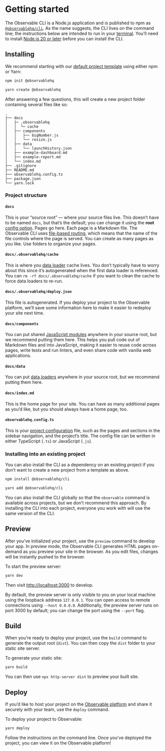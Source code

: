 # Getting started

The Observable CLI is a Node.js application and is published to npm as [`@observablehq/cli`](https://www.npmjs.com/package/@observablehq/cli). As the name suggests, the CLI lives on the command line; the instructions below are intended to run in your [terminal](https://support.apple.com/guide/terminal/open-or-quit-terminal-apd5265185d-f365-44cb-8b09-71a064a42125/mac). You’ll need to install [Node.js 20 or later](https://nodejs.org/) before you can install the CLI.

## Installing

We recommend starting with our [default project template](https://github.com/observablehq/create) using either npm or Yarn:

```sh
npm init @observablehq
```
```sh
yarn create @observablehq
```

After answering a few questions, this will create a new project folder containing several files like so:

```
.
├── docs
│   ├─ .observablehq
│   │  └─ cache
│   ├── components
│   │   ├── bigNumber.js
│   │   └── resize.js
│   ├── data
│   │   └── launchHistory.json
│   ├── example-dashboard.md
│   ├── example-report.md
│   └── index.md
├── .gitignore
├── README.md
├── observablehq.config.ts
├── package.json
└── yarn.lock
```

### Project structure

#### `docs`

This is your “source root” — where your source files live. This doesn’t have to be named `docs`, but that’s the default; you can change it using the **root** [config option](./config). Pages go here. Each page is a Markdown file. The Observable CLI uses [file-based routing](./routing), which means that the name of the file controls where the page is served. You can create as many pages as you like. Use folders to organize your pages.

#### `docs/.observablehq/cache`

This is where you [data loader](./loaders) cache lives. You don’t typically have to worry about this since it’s autogenerated when the first data loader is referenced. You can `rm -rf docs/.observablehq/cache` if you want to clean the cache to force data loaders to re-run.

#### `docs/.observablehq/deploy.json`

This file is autogenerated. If you deploy your project to the Observable platform, we’ll save some information here to make it easier to redeploy your site next time.

#### `docs/components`

You can put shared [JavaScript modules](./javascript/imports) anywhere in your source root, but we recommend putting them here. This helps you pull code out of Markdown files and into JavaScript, making it easier to reuse code across pages, write tests and run linters, and even share code with vanilla web applications.

#### `docs/data`

You can put [data loaders](./loaders) anywhere in your source root, but we recommend putting them here.

#### `docs/index.md`

This is the home page for your site. You can have as many additional pages as you’d like, but you should always have a home page, too.

#### `observablehq.config.ts`

This is your [project configuration](./config) file, such as the pages and sections in the sidebar navigation, and the project’s title. The config file can be written in either TypeScript (`.ts`) or JavaScript (`.js`).

### Installing into an existing project

You can also install the CLI as a dependency on an existing project if you don’t want to create a new project from a template as above.

```sh
npm install @observablehq/cli
```

```sh
yarn add @observablehq/cli
```

You can also install the CLI globally so that the `observable` command is available across projects, but we don’t recommend this approach. By installing the CLI into each project, everyone you work with will use the same version of the CLI.

## Preview

After you’ve initialized your project, use the `preview` command to develop your app. In preview mode, the Observable CLI generates HTML pages on-demand as you preview your site in the browser. As you edit files, changes will be instantly pushed to the browser.

To start the preview server:

```sh
yarn dev
```

Then visit <http://localhost:3000> to develop.

By default, the preview server is only visible to you on your local machine using the loopback address `127.0.0.1`. You can open access to remote connections using <nobr>`--host 0.0.0.0`</nobr>. Additionally, the preview server runs on port 3000 by default; you can change the port using the <nobr>`--port`</nobr> flag.

## Build

When you’re ready to deploy your project, use the `build` command to generate the output root (`dist`). You can then copy the `dist` folder to your static site server.

To generate your static site:

```sh
yarn build
```

You can then use `npx http-server dist` to preview your built site.

## Deploy

If you’d like to host your project on the [Observable platform](https://observablehq.com) and share it securely with your team, use the `deploy` command.

To deploy your project to Observable:

```sh
yarn deploy
```

Follow the instructions on the command line. Once you've deployed the project, you can view it on the Observable platform!
